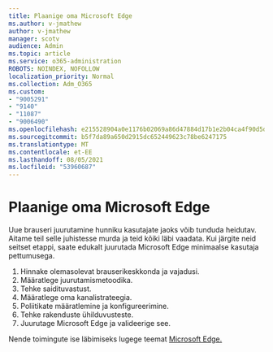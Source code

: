 ```yaml
---
title: Plaanige oma Microsoft Edge
ms.author: v-jmathew
author: v-jmathew
manager: scotv
audience: Admin
ms.topic: article
ms.service: o365-administration
ROBOTS: NOINDEX, NOFOLLOW
localization_priority: Normal
ms.collection: Adm_O365
ms.custom:
- "9005291"
- "9140"
- "11087"
- "9006490"
ms.openlocfilehash: e215528904a0e1176b02069a86d47884d17b1e2b04ca4f90d5deedbeb82f5dc9
ms.sourcegitcommit: b5f7da89a650d2915dc652449623c78be6247175
ms.translationtype: MT
ms.contentlocale: et-EE
ms.lasthandoff: 08/05/2021
ms.locfileid: "53960687"
---
```

# <a name="plan-your-deployment-of-microsoft-edge"></a>Plaanige oma Microsoft Edge

Uue brauseri juurutamine hunniku kasutajate jaoks võib tunduda heidutav. Aitame teil selle juhistesse murda ja teid kõiki läbi vaadata. Kui järgite neid seitset etappi, saate edukalt juurutada Microsoft Edge minimaalse kasutaja pettumusega.

1. Hinnake olemasolevat brauserikeskkonda ja vajadusi.
2. Määratlege juurutamismetoodika.
3. Tehke saidituvastust.
4. Määratlege oma kanalistrateegia.
5. Poliitikate määratlemine ja konfigureerimine.
6. Tehke rakenduste ühilduvusteste.
7. Juurutage Microsoft Edge ja valideerige see.

Nende toimingute ise läbimiseks lugege teemat [Microsoft Edge.](https://go.microsoft.com/fwlink/?linkid=2129990)

